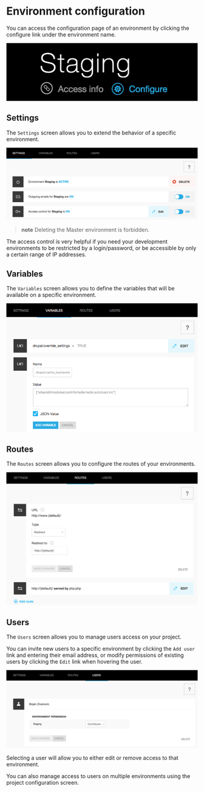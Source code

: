# Environment configuration

You can access the configuration page of an environment by clicking the
configure link under the environment name.

![image](images/ui-conf-environment.png)

## Settings

The `Settings` screen allows you to extend the behavior of a specific
environment.

![Configure Platform.sh environment settings](images/ui-conf-environment-settings.png)

> **note**
> Deleting the Master environment is forbidden.

The access control is very helpful if you need your development
environments to be restricted by a login/password, or be accessible by
only a certain range of IP addresses.

## Variables

The `Variables` screen allows you to define the variables that will be
available on a specific environment.

![Configure Platform.sh environment variables](images/ui-conf-environment-variables.png)

## Routes

The `Routes` screen allows you to configure the routes of your
environments.

![Configure Platform.sh environment routes](images/ui-conf-environment-routes.png)

## Users

The `Users` screen allows you to manage users access on your project.

You can invite new users to a specific environment by clicking the
`Add user` link and entering their email address, or modify permissions
of existing users by clicking the `Edit` link when hovering the user.

![Manage users of your Platform.sh environments](images/ui-conf-environment-users.png)

Selecting a user will allow you to either edit or remove access to that
environment.

You can also manage access to users on multiple environments using the
project configuration screen.
